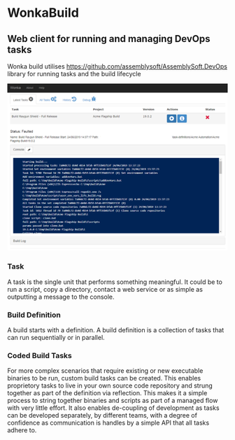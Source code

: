 # WonkaBuild

## Web client for running and managing DevOps tasks

Wonka build utilises https://github.com/assemblysoft/AssemblySoft.DevOps library for running tasks and the build lifecycle

![Alt text](thumb.png?raw=true "User Interface for Wonka Build Web site")


### Task
A task is the single unit that performs something meaningful. It could be to run a script, copy a directory, contact a web service or as simple as outputting a message to the console.

### Build Definition
A build starts with a definition. A build definition is a collection of tasks that can run sequentially or in parallel.

### Coded Build Tasks
For more complex scenarios that require existing or new executable binaries to be run, custom build tasks can be created.
This enables proprietory tasks to live in your own source code repository and strung together as part of the definition via reflection. This makes it a simple process to string together binaries and scripts as part of a managed flow with very little effort. It also enables de-coupling of development as tasks can be developed separately, by different teams, with a degree of confidence as communication is handles by a simple API that all tasks adhere to.


